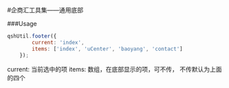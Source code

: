 #企商汇工具集——通用底部

###Usage
```js
qshUtil.footer({
        current: 'index',
        items: ['index', 'uCenter', 'baoyang', 'contact']
    });
```

current: 当前选中的项
items: 数组，在底部显示的项，可不传， 不传默认为上面的四个